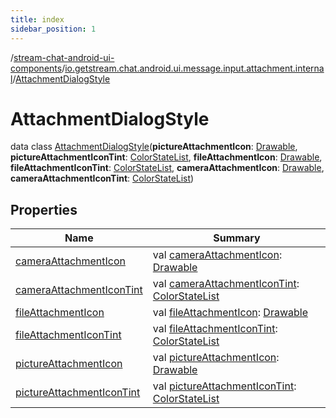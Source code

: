 ```yaml
---
title: index
sidebar_position: 1
---
```

/[stream-chat-android-ui-components](../../index.md)/[io.getstream.chat.android.ui.message.input.attachment.internal](../index.md)/[AttachmentDialogStyle](index.md)  
  
  
  
# AttachmentDialogStyle  
data class [AttachmentDialogStyle](index.md)(**pictureAttachmentIcon**: [Drawable](https://developer.android.com/reference/kotlin/android/graphics/drawable/Drawable.html), **pictureAttachmentIconTint**: [ColorStateList](https://developer.android.com/reference/kotlin/android/content/res/ColorStateList.html), **fileAttachmentIcon**: [Drawable](https://developer.android.com/reference/kotlin/android/graphics/drawable/Drawable.html), **fileAttachmentIconTint**: [ColorStateList](https://developer.android.com/reference/kotlin/android/content/res/ColorStateList.html), **cameraAttachmentIcon**: [Drawable](https://developer.android.com/reference/kotlin/android/graphics/drawable/Drawable.html), **cameraAttachmentIconTint**: [ColorStateList](https://developer.android.com/reference/kotlin/android/content/res/ColorStateList.html))  
  
## Properties  
  
|  Name |  Summary | 
|---|---|
| <a name="io.getstream.chat.android.ui.message.input.attachment.internal/AttachmentDialogStyle/cameraAttachmentIcon/#/PointingToDeclaration/"></a>[cameraAttachmentIcon](cameraAttachmentIcon.md)| <a name="io.getstream.chat.android.ui.message.input.attachment.internal/AttachmentDialogStyle/cameraAttachmentIcon/#/PointingToDeclaration/"></a>val [cameraAttachmentIcon](cameraAttachmentIcon.md): [Drawable](https://developer.android.com/reference/kotlin/android/graphics/drawable/Drawable.html)|
| <a name="io.getstream.chat.android.ui.message.input.attachment.internal/AttachmentDialogStyle/cameraAttachmentIconTint/#/PointingToDeclaration/"></a>[cameraAttachmentIconTint](cameraAttachmentIconTint.md)| <a name="io.getstream.chat.android.ui.message.input.attachment.internal/AttachmentDialogStyle/cameraAttachmentIconTint/#/PointingToDeclaration/"></a>val [cameraAttachmentIconTint](cameraAttachmentIconTint.md): [ColorStateList](https://developer.android.com/reference/kotlin/android/content/res/ColorStateList.html)|
| <a name="io.getstream.chat.android.ui.message.input.attachment.internal/AttachmentDialogStyle/fileAttachmentIcon/#/PointingToDeclaration/"></a>[fileAttachmentIcon](fileAttachmentIcon.md)| <a name="io.getstream.chat.android.ui.message.input.attachment.internal/AttachmentDialogStyle/fileAttachmentIcon/#/PointingToDeclaration/"></a>val [fileAttachmentIcon](fileAttachmentIcon.md): [Drawable](https://developer.android.com/reference/kotlin/android/graphics/drawable/Drawable.html)|
| <a name="io.getstream.chat.android.ui.message.input.attachment.internal/AttachmentDialogStyle/fileAttachmentIconTint/#/PointingToDeclaration/"></a>[fileAttachmentIconTint](fileAttachmentIconTint.md)| <a name="io.getstream.chat.android.ui.message.input.attachment.internal/AttachmentDialogStyle/fileAttachmentIconTint/#/PointingToDeclaration/"></a>val [fileAttachmentIconTint](fileAttachmentIconTint.md): [ColorStateList](https://developer.android.com/reference/kotlin/android/content/res/ColorStateList.html)|
| <a name="io.getstream.chat.android.ui.message.input.attachment.internal/AttachmentDialogStyle/pictureAttachmentIcon/#/PointingToDeclaration/"></a>[pictureAttachmentIcon](pictureAttachmentIcon.md)| <a name="io.getstream.chat.android.ui.message.input.attachment.internal/AttachmentDialogStyle/pictureAttachmentIcon/#/PointingToDeclaration/"></a>val [pictureAttachmentIcon](pictureAttachmentIcon.md): [Drawable](https://developer.android.com/reference/kotlin/android/graphics/drawable/Drawable.html)|
| <a name="io.getstream.chat.android.ui.message.input.attachment.internal/AttachmentDialogStyle/pictureAttachmentIconTint/#/PointingToDeclaration/"></a>[pictureAttachmentIconTint](pictureAttachmentIconTint.md)| <a name="io.getstream.chat.android.ui.message.input.attachment.internal/AttachmentDialogStyle/pictureAttachmentIconTint/#/PointingToDeclaration/"></a>val [pictureAttachmentIconTint](pictureAttachmentIconTint.md): [ColorStateList](https://developer.android.com/reference/kotlin/android/content/res/ColorStateList.html)|

